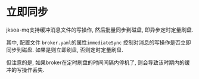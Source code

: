 # 立即同步

jksoa-mq支持缓冲消息文件的写操作, 然后批量同步到磁盘, 即异步定时定量刷盘.

其中, 配置文件 `broker.yaml`的属性`immediateSync` 控制对消息的写操作是否立即同步到磁盘. 如果是则立即刷盘, 否则定时定量刷盘. 

但注意的是, 如果broker在定时刷盘的时间间隔内停机了, 则会导致该时期内的缓冲的写操作丢失.



